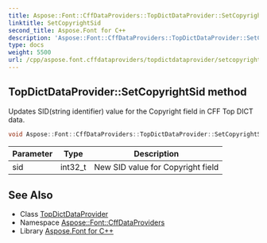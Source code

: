 ```yaml
---
title: Aspose::Font::CffDataProviders::TopDictDataProvider::SetCopyrightSid method
linktitle: SetCopyrightSid
second_title: Aspose.Font for C++
description: 'Aspose::Font::CffDataProviders::TopDictDataProvider::SetCopyrightSid method. Updates SID(string identifier) value for the Copyright field in CFF Top DICT data in C++.'
type: docs
weight: 5500
url: /cpp/aspose.font.cffdataproviders/topdictdataprovider/setcopyrightsid/
---
```

## TopDictDataProvider::SetCopyrightSid method


Updates SID(string identifier) value for the Copyright field in CFF Top DICT data.

```cpp
void Aspose::Font::CffDataProviders::TopDictDataProvider::SetCopyrightSid(int32_t sid)
```


| Parameter | Type | Description |
| --- | --- | --- |
| sid | int32_t | New SID value for Copyright field |

## See Also

* Class [TopDictDataProvider](../)
* Namespace [Aspose::Font::CffDataProviders](../../)
* Library [Aspose.Font for C++](../../../)
